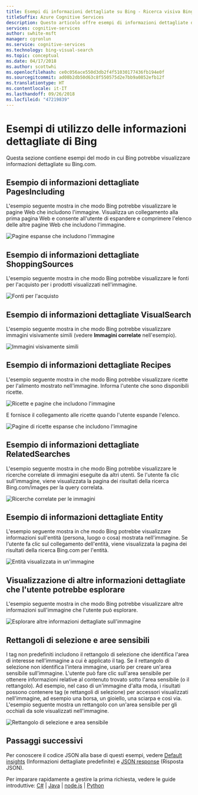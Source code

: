 ```yaml
---
title: Esempi di informazioni dettagliate su Bing - Ricerca visiva Bing
titleSuffix: Azure Cognitive Services
description: Questo articolo offre esempi di informazioni dettagliate di immagini visualizzate su Bing.com.
services: cognitive-services
author: swhite-msft
manager: cgronlun
ms.service: cognitive-services
ms.technology: bing-visual-search
ms.topic: conceptual
ms.date: 04/17/2018
ms.author: scottwhi
ms.openlocfilehash: ce0c056ace550d3db2f4f51030177436fb194e0f
ms.sourcegitcommit: ad08b2db50d63c8f550575d2e7bb9a0852efb12f
ms.translationtype: HT
ms.contentlocale: it-IT
ms.lasthandoff: 09/26/2018
ms.locfileid: "47219839"
---
```

# <a name="examples-of-bing-insights-usage"></a>Esempi di utilizzo delle informazioni dettagliate di Bing

Questa sezione contiene esempi del modo in cui Bing potrebbe visualizzare informazioni dettagliate su Bing.com.

## <a name="pagesincluding-insight-example"></a>Esempio di informazioni dettagliate PagesIncluding

L'esempio seguente mostra in che modo Bing potrebbe visualizzare le pagine Web che includono l'immagine. Visualizza un collegamento alla prima pagina Web e consente all'utente di espandere e comprimere l'elenco delle altre pagine Web che includono l'immagine.

![Pagine espanse che includono l'immagine](./media/pages-including.PNG)


## <a name="shoppingsources-insight-example"></a>Esempio di informazioni dettagliate ShoppingSources

L'esempio seguente mostra in che modo Bing potrebbe visualizzare le fonti per l'acquisto per i prodotti visualizzati nell'immagine.

![Fonti per l'acquisto](./media/shopping-sources.PNG)


## <a name="visualsearch-insight-example"></a>Esempio di informazioni dettagliate VisualSearch

L'esempio seguente mostra in che modo Bing potrebbe visualizzare immagini visivamente simili (vedere **Immagini correlate** nell'esempio).

![Immagini visivamente simili](./media/similar-images.PNG)

## <a name="recipes-insight-example"></a>Esempio di informazioni dettagliate Recipes

L'esempio seguente mostra in che modo Bing potrebbe visualizzare ricette per l'alimento mostrato nell'immagine. Informa l'utente che sono disponibili ricette.

![Ricette e pagine che includono l'immagine](./media/recipes-pages-including.PNG)

 E fornisce il collegamento alle ricette quando l'utente espande l'elenco.

![Pagine di ricette espanse che includono l'immagine](./media/expanded-recipes-pages-including.PNG)


## <a name="relatedsearches-insight-example"></a>Esempio di informazioni dettagliate RelatedSearches

L'esempio seguente mostra in che modo Bing potrebbe visualizzare le ricerche correlate di immagini eseguite da altri utenti. Se l'utente fa clic sull'immagine, viene visualizzata la pagina dei risultati della ricerca Bing.com/images per la query correlata.

![Ricerche correlate per le immagini](./media/bordered-related-searches.PNG)


## <a name="entity-insight-example"></a>Esempio di informazioni dettagliate Entity

L'esempio seguente mostra in che modo Bing potrebbe visualizzare informazioni sull'entità (persona, luogo o cosa) mostrata nell'immagine. Se l'utente fa clic sul collegamento dell'entità, viene visualizzata la pagina dei risultati della ricerca Bing.com per l'entità.

![Entità visualizzata in un'immagine](./media/entity.PNG)


## <a name="displaying-other-insights-that-the-user-might-explore"></a>Visualizzazione di altre informazioni dettagliate che l'utente potrebbe esplorare

L'esempio seguente mostra in che modo Bing potrebbe visualizzare altre informazioni sull'immagine che l'utente può esplorare.

![Esplorare altre informazioni dettagliate sull'immagine](./media/apple-pie-more-tags.PNG)


## <a name="bounding-boxes-and-hot-spots"></a>Rettangoli di selezione e aree sensibili

I tag non predefiniti includono il rettangolo di selezione che identifica l'area di interesse nell'immagine a cui è applicato il tag. Se il rettangolo di selezione non identifica l'intera immagine, usarlo per creare un'area sensibile sull'immagine. L'utente può fare clic sull'area sensibile per ottenere informazioni relative al contenuto trovato sotto l'area sensibile (o il rettangolo). Ad esempio, nel caso di un'immagine d'alta moda, i risultati possono contenere tag (e rettangoli di selezione) per accessori visualizzati nell'immagine, ad esempio una borsa, un gioiello, una sciarpa e così via. L'esempio seguente mostra un rettangolo con un'area sensibile per gli occhiali da sole visualizzati nell'immagine.

![Rettangolo di selezione e area sensibile](./media/click-to-search.PNG)



## <a name="next-steps"></a>Passaggi successivi

Per conoscere il codice JSON alla base di questi esempi, vedere [Default insights](default-insights-tag.md) (Informazioni dettagliate predefinite) e [JSON response](overview.md#the-response) (Risposta JSON).

Per imparare rapidamente a gestire la prima richiesta, vedere le guide introduttive: [C#](quickstarts/csharp.md) | [Java](quickstarts/java.md) | [node.js](quickstarts/nodejs.md) | [Python](quickstarts/python.md)





